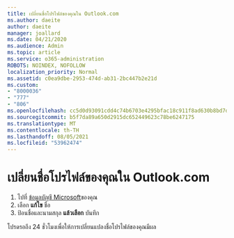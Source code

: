 ```yaml
---
title: เปลี่ยนชื่อโปรไฟล์ของคุณใน Outlook.com
ms.author: daeite
author: daeite
manager: joallard
ms.date: 04/21/2020
ms.audience: Admin
ms.topic: article
ms.service: o365-administration
ROBOTS: NOINDEX, NOFOLLOW
localization_priority: Normal
ms.assetid: c0ea9dbe-2953-474d-ab31-2bc447b2e21d
ms.custom:
- "8000036"
- "777"
- "806"
ms.openlocfilehash: cc5d0d93091cdd4c74b6703e4295bfac18c911f8ad630b8bd7db5a17b1ffb9d0
ms.sourcegitcommit: b5f7da89a650d2915dc652449623c78be6247175
ms.translationtype: MT
ms.contentlocale: th-TH
ms.lasthandoff: 08/05/2021
ms.locfileid: "53962474"
---
```

# <a name="change-your-profile-name-in-outlookcom"></a>เปลี่ยนชื่อโปรไฟล์ของคุณใน Outlook.com

1. ไปที่ [ข้อมูลบัญชี Microsoft](https://go.microsoft.com/fwlink/p/?linkid=860841)ของคุณ
2. เลือก **แก้ไข** ชื่อ
3. ป้อนชื่อและนามสกุล **แล้วเลือก** บันทึก

โปรดรอถึง 24 ชั่วโมงเพื่อให้การเปลี่ยนแปลงชื่อโปรไฟล์ของคุณมีผล